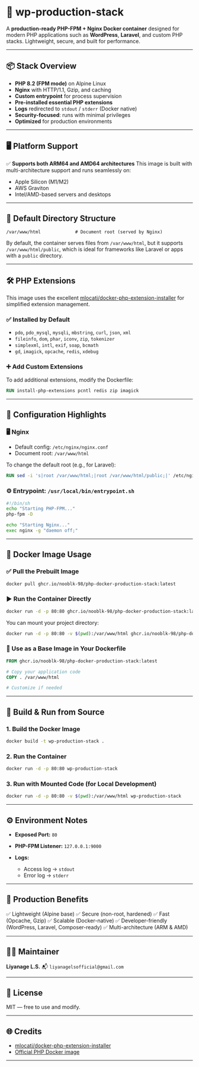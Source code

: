 

# 🚀 wp-production-stack

A **production-ready PHP-FPM + Nginx Docker container** designed for modern PHP applications such as **WordPress**, **Laravel**, and custom PHP stacks. Lightweight, secure, and built for performance.

---

## 📦 Stack Overview

* **PHP 8.2 (FPM mode)** on Alpine Linux
* **Nginx** with HTTP/1.1, Gzip, and caching
* **Custom entrypoint** for process supervision
* **Pre-installed essential PHP extensions**
* **Logs** redirected to `stdout` / `stderr` (Docker native)
* **Security-focused**: runs with minimal privileges
* **Optimized** for production environments

---

## 🖥️ Platform Support

✅ **Supports both ARM64 and AMD64 architectures**
This image is built with multi-architecture support and runs seamlessly on:

* Apple Silicon (M1/M2)
* AWS Graviton
* Intel/AMD-based servers and desktops

---

## 📁 Default Directory Structure

```text
/var/www/html             # Document root (served by Nginx)
```

By default, the container serves files from `/var/www/html`, but it supports `/var/www/html/public`, which is ideal for frameworks like Laravel or apps with a `public` directory.

---

## 🛠 PHP Extensions

This image uses the excellent [mlocati/docker-php-extension-installer](https://github.com/mlocati/docker-php-extension-installer) for simplified extension management.

### ✅ Installed by Default

* `pdo`, `pdo_mysql`, `mysqli`, `mbstring`, `curl`, `json`, `xml`
* `fileinfo`, `dom`, `phar`, `iconv`, `zip`, `tokenizer`
* `simplexml`, `intl`, `exif`, `soap`, `bcmath`
* `gd`, `imagick`, `opcache`, `redis`, `xdebug`

### ➕ Add Custom Extensions

To add additional extensions, modify the Dockerfile:

```Dockerfile
RUN install-php-extensions pcntl redis zip imagick
```

---

## 🔧 Configuration Highlights

### 🖥️ Nginx

* Default config: `/etc/nginx/nginx.conf`
* Document root: `/var/www/html`

To change the default root (e.g., for Laravel):

```Dockerfile
RUN sed -i 's|root /var/www/html;|root /var/www/html/public;|' /etc/nginx/nginx.conf
```

### ⚙️ Entrypoint: `/usr/local/bin/entrypoint.sh`

```sh
#!/bin/sh
echo "Starting PHP-FPM..."
php-fpm -D

echo "Starting Nginx..."
exec nginx -g "daemon off;"
```

---

## 🐳 Docker Image Usage

### ✅ Pull the Prebuilt Image

```bash
docker pull ghcr.io/nooblk-98/php-docker-production-stack:latest
```

### ▶️ Run the Container Directly

```bash
docker run -d -p 80:80 ghcr.io/nooblk-98/php-docker-production-stack:latest
```

You can mount your project directory:

```bash
docker run -d -p 80:80 -v $(pwd):/var/www/html ghcr.io/nooblk-98/php-docker-production-stack:latest
```

### 🧱 Use as a Base Image in Your Dockerfile

```Dockerfile
FROM ghcr.io/nooblk-98/php-docker-production-stack:latest

# Copy your application code
COPY . /var/www/html

# Customize if needed
```

---

## 🚀 Build & Run from Source

### 1. Build the Docker Image

```bash
docker build -t wp-production-stack .
```

### 2. Run the Container

```bash
docker run -d -p 80:80 wp-production-stack
```

### 3. Run with Mounted Code (for Local Development)

```bash
docker run -d -p 80:80 -v $(pwd):/var/www/html wp-production-stack
```

---

## ⚙️ Environment Notes

* **Exposed Port:** `80`
* **PHP-FPM Listener:** `127.0.0.1:9000`
* **Logs:**

  * Access log → `stdout`
  * Error log → `stderr`

---

## 🔐 Production Benefits

✅ Lightweight (Alpine base)
✅ Secure (non-root, hardened)
✅ Fast (Opcache, Gzip)
✅ Scalable (Docker-native)
✅ Developer-friendly (WordPress, Laravel, Composer-ready)
✅ Multi-architecture (ARM & AMD)

---

## 👨‍💻 Maintainer

**Liyanage L.S.**
📬 `liyanagelsofficial@gmail.com`

---

## 📄 License

MIT — free to use and modify.

---

## 🌐 Credits

* [mlocati/docker-php-extension-installer](https://github.com/mlocati/docker-php-extension-installer)
* [Official PHP Docker image](https://hub.docker.com/_/php)
---
